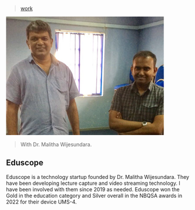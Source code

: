 > [work](./)

![eduscope](photos/malitha-me.png)

> With Dr. Malitha Wijesundara.

## Eduscope

Eduscope is a technology startup founded by Dr. Malitha Wijesundara.  They have been developing lecture capture and video streaming technology.  I have been involved with them since 2019 as needed.  Eduscope won the Gold in the education category and Silver overall in the NBQSA awards in 2022 for their device UMS-4.
